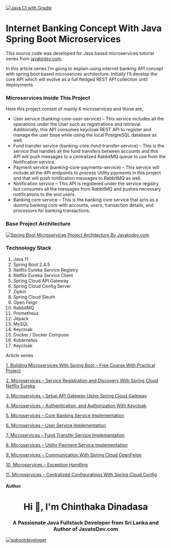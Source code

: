 [![Java CI with Gradle](https://github.com/javatodev/internet-banking-concept-microservices/actions/workflows/gradle.yml/badge.svg)](https://github.com/javatodev/internet-banking-concept-microservices/actions/workflows/gradle.yml)

# Internet Banking Concept With Java Spring Boot Microservices

This source code was developed for Java based microservices tutorial series from [javatodev.com](https://javatodev.com).

In this article series I’m going to explain using internet banking API concept with spring boot based microserices architecture. Initially I’ll develop the core API which will evolve as a full fledged REST API collection until deployments.

### Microservices Inside This Project

Here this project consist of mainly 6 microservices and those are,

- User service (banking-core-user-service) – This service includes all the operations under the User such as registrations and retrieval. Additionally, this API consumes keycloak REST API to register and manage the user base while using the local PostgreSQL database as well.
- Fund transfer service (banking-core-fund-transfer-service) – This is the service that handles all the fund transfers between accounts and this API will push messages to a centralized RabbitMQ queue to use from the Notification service.
- Payment service (banking-core-payments-service) – This service will include all the API endpoints to process Utility payments in this project and that will push notification messages to RabbitMQ as well.
- Notification service – This API is registered under the service registry but consumes all the messages from RabbitMQ and pushes necessary notifications to the end users.
- Banking core service – This is the banking core service that acts as a dummy banking core with accounts, users, transaction details, and processors for banking transactions.

### Base Project Architecture

<a href="#" target="blank">
    <img align="center" src="https://javatodev.com/content/images/wordpress/2021/05/Microservices-Article-Banking-Core-Concept-1024x870.png" 
alt="Spring Boot Microservices Project Architecture By Javatodev.com"/></a>

### Technology Stack

1. Java 11
2. Spring Boot 2.4.5
3. Netflix Eureka Service Registry
4. Netflix Eureka Service Client
5. Spring Cloud API Gateway
6. Spring Cloud Config Server
7. Zipkin
8. Spring Cloud Sleuth
9. Open Feign
10. RabbitMQ
11. Prometheus
12. Jitpack
13. MySQL
14. Keycloak
15. Docker / Docker Compose
16. Kubernetes
17. Keycloak

Article series 

[1. Building Microservices With Spring Boot – Free Course With Practical Project](https://javatodev.com/building-microservices-with-spring-boot-free-course-with-practical-project/)

[2. Microservices – Service Registration and Discovery With Spring Cloud Netflix Eureka](https://javatodev.com/microservices-service-registration-and-discovery-with-spring-cloud-netflix-eureka/)

[3. Microservices – Setup API Gateway Using Spring Cloud Gateway](https://javatodev.com/microservices-setup-api-gateway-using-spring-cloud-gateway/)

[4. Microservices – Authentication, and Authorization With Keycloak](https://javatodev.com/microservices-authentication-and-authorization-with-keycloak/)

[5. Microservices – Core Banking Service Implementation](https://javatodev.com/microservices-core-banking-service-implementation/)

[6. Microservices – User Service Implementation](https://javatodev.com/microservices-user-service-implementation/)

[7. Microservices – Fund Transfer Service Implementation](https://javatodev.com/microservices-fund-transfer-service-implementation/)

[8. Microservices – Utility Payment Service Implementation](https://javatodev.com/microservices-utility-payment-service-implementation/)

[9. Microservices – Communication With Spring Cloud OpenFeign](https://javatodev.com/microservices-communication-with-spring-cloud-openfeign/)

[10. Microservices – Exception Handling](https://javatodev.com/microservices-exception-handling/)

[11. Microservices – Centralized Configurations With Spring Cloud Config](https://javatodev.com/microservices-centralized-configurations-with-spring-cloud-config/)

#### Author

<h1 align="center">Hi 👋, I'm Chinthaka Dinadasa</h1>
<h3 align="center">A Passionate Java Fullstack Developer from Sri Lanka and Author of JavatoDev.com</h3>

<p align="left"> <a href="https://twitter.com/spbootdeveloper" target="blank"><img src="https://img.shields.io/twitter/follow/spbootdeveloper?logo=twitter&style=for-the-badge" alt="spbootdeveloper" /></a> </p>
